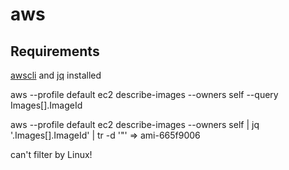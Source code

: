 # aws


##	Requirements

[awscli](https://aws.amazon.com/cli/) and [jq](https://github.com/stedolan/jq) installed







aws --profile default ec2 describe-images --owners self --query Images[].ImageId


aws --profile default ec2 describe-images --owners self | jq '.Images[].ImageId' | tr -d '"'
=> ami-665f9006


can't filter by Linux!


